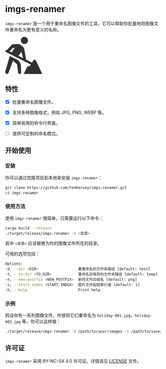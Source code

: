 # imgs-renamer

`imgs-renamer` 是一个用于重命名图像文件的工具，它可以帮助你批量地将图像文件重命名为更有意义的名称。

<img alt="imgs-renamer" height="120" src="./assets/UNDERCONSTRUCTION.png"/>

## 特性

- [x] 批量重命名图像文件。
- [x] 支持多种图像格式，例如 JPG, PNG, WEBP 等。
- [x] 简单易用的命令行界面。
- [ ] 提供可定制的命名模式。


## 开始使用

### 安装

你可以通过克隆项目到本地来安装 `imgs-renamer`：

```bash
git clone https://github.com/YenHarvey/imgs-renamer.git
cd imgs-renamer
```

### 使用方法

使用 `imgs-renamer` 很简单，只需要运行以下命令：

```bash
cargo build --release
./target/release/imgs-renamer -d <目录>
```

其中 `<目录>` 应该替换为你的图像文件所在的目录。

可用的选项包括：
```bash
Options:
-d, --dir <DIR>                  要重命名的文件夹路径 [default: test]
-t, --to-dir <TO_DIR>            重命名后保存的文件夹路径 [default: temp]
-n, --new-postfix <NEW_POSTFIX>  新的文件后缀名 [default: png]
-s, --start-index <START_INDEX>  图片文件起始索引值 [default: 1]
-h, --help                       Print help
```

### 示例

假设你有一系列图像文件，你想将它们重命名为 `holiday-001.jpg`，`holiday-002.jpg` 等，你可以这样做：

```bash
./target/release/imgs-renamer -d /path/to/your/images -t /path/to/save/rename/images -n jpg -s 1
```


## 许可证

`imgs-renamer` 采用 BY-NC-SA 4.0 许可证。详情请见 [LICENSE](LICENSE) 文件。
